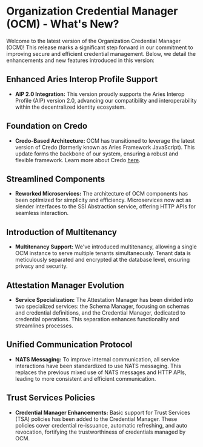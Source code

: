 # Organization Credential Manager (OCM) - What's New?

Welcome to the latest version of the Organization Credential Manager (OCM)! This release marks a significant step forward in our commitment to improving secure and efficient credential management. Below, we detail the enhancements and new features introduced in this version:

## Enhanced Aries Interop Profile Support

- **AIP 2.0 Integration:** This version proudly supports the Aries Interop Profile (AIP) version 2.0, advancing our compatibility and interoperability within the decentralized identity ecosystem.

## Foundation on Credo

- **Credo-Based Architecture:** OCM has transitioned to leverage the latest version of Credo (formerly known as Aries Framework JavaScript). This update forms the backbone of our system, ensuring a robust and flexible framework. Learn more about Credo [here](https://credo.js.org/).

## Streamlined Components

- **Reworked Microservices:** The architecture of OCM components has been optimized for simplicity and efficiency. Microservices now act as slender interfaces to the SSI Abstraction service, offering HTTP APIs for seamless interaction.

## Introduction of Multitenancy

- **Multitenancy Support:** We've introduced multitenancy, allowing a single OCM instance to serve multiple tenants simultaneously. Tenant data is meticulously separated and encrypted at the database level, ensuring privacy and security.

## Attestation Manager Evolution

- **Service Specialization:** The Attestation Manager has been divided into two specialized services: the Schema Manager, focusing on schemas and credential definitions, and the Credential Manager, dedicated to credential operations. This separation enhances functionality and streamlines processes.

## Unified Communication Protocol

- **NATS Messaging:** To improve internal communication, all service interactions have been standardized to use NATS messaging. This replaces the previous mixed use of NATS messages and HTTP APIs, leading to more consistent and efficient communication.

## Trust Services Policies

- **Credential Manager Enhancements:** Basic support for Trust Services (TSA) policies has been added to the Credential Manager. These policies cover credential re-issuance, automatic refreshing, and auto revocation, fortifying the trustworthiness of credentials managed by OCM.
